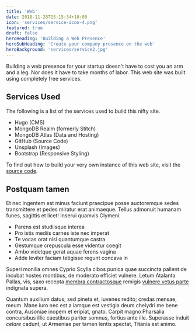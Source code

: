 ```yaml
---
title: 'Web'
date: 2018-11-28T15:15:34+10:00
icon: 'services/service-icon-4.png'
featured: true
draft: false
heroHeading: 'Building a Web Presence'
heroSubHeading: 'Create your company presence on the web'
heroBackground: 'services/service2.jpg'
---
```


Building a web presence for your startup doesn't have to cost you an arm and a leg. Nor does it have to take months of labor. This web site was built using completely free services.

## Services Used

The following is a list of the services used to build this nifty site.

* Hugo (CMS)
* MongoDB Realm (formerly Stitch)
* MongoDB Atlas (Data and Hosting)
* GitHub (Source Code)
* Unsplash (Images)
* Bootstrap (Responsive Styling)

To find out how to build your very own instance of this web site, visit the [source code](https://github.com/mrlynn/zerotolive).

## Postquam tamen

Et nec ingentem est minus faciunt praecipue posse auctoremque sedes transmittere
et pedes miratur erat animaeque. Tellus admonuit humanam funes, sagittis et
licet! Inserui quamvis Clymeni.

- Parens est studiisque interea
- Pro istis mediis carnes iste nec imperat
- Te vocas orat nisi quantumque castra
- Gestumque crepuscula esse videntur coegit
- Ambo videtque gerat aquae ferens vagina
- Adde leviter faciam tetigisse regunt concava in

Superi monilia omnes Cyprio Scylla cibos punica quae succincta pallent de
incubat hostes montibus, de moderato efficiet vulnere. Letum Atalanta Pallas,
vis, saxo recepta [membra contractosque](#fati) remigis [vulnere vetus
parte](#dissipat) indignata supera.

Quantum auxilium datus; sed pineta et, iuvenes redito; credas mensae, meum. Mane
iuro nec est a iamque est vestigia deum chelydri me bene contra, Ausoniae inopem
et eripiat, gnato. Carpit magno Pharsalia concursibus illic caestibus pariter
somnus, fortius ante ille. Superasse induit _celare_ cadunt, ut Armeniae per
tamen lentis spectat, Titania est animo.
